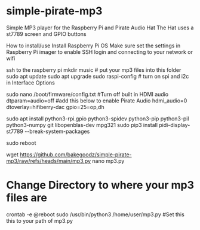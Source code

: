 # simple-pirate-mp3
Simple MP3 player for the Raspberry Pi and Pirate Audio Hat
The Hat uses a st7789 screen and GPIO buttons

How to install/use
Install Raspberry Pi OS
Make sure set the settings in Raspberry Pi imager to enable SSH login and connecting to your network or wifi

ssh to the raspberry pi
mkdir music # put your mp3 files into this folder
sudo apt update
sudo apt upgrade
sudo raspi-config # turn on spi and i2c in Interface Options

sudo nano /boot/firmware/config.txt
#Turn off built in HDMI audio
dtparam=audio=off
#add this below to enable Pirate Audio
hdmi_audio=0
dtoverlay=hifiberry-dac
gpio=25=op,dh

sudo apt install python3-rpi.gpio python3-spidev python3-pip python3-pil python3-numpy git libopenblas-dev mpg321
sudo pip3 install pidi-display-st7789 --break-system-packages

sudo reboot

wget https://github.com/bakegoodz/simple-pirate-mp3/raw/refs/heads/main/mp3.py
nano mp3.py
# Change Directory to where your mp3 files are
crontab -e
@reboot sudo /usr/bin/python3 /home/user/mp3.py
#Set this this to your path of mp3.py
